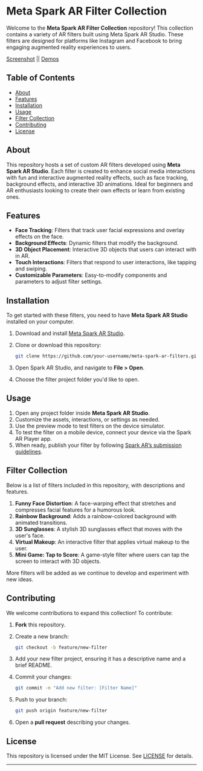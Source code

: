 # Meta Spark AR Filter Collection

Welcome to the **Meta Spark AR Filter Collection** repository! This collection contains a variety of AR filters built using Meta Spark AR Studio. These filters are designed for platforms like Instagram and Facebook to bring engaging augmented reality experiences to users.

 
[Screenshot](https://github.com/minhaaj-t/Spark-AR/blob/main/Screenshot_2024-11-14-13-35-17-18.jpg?raw=true) || [Demos](https://www.instagram.com/min.h.aaj/)

## Table of Contents

- [About](#about) 
- [Features](#features)
- [Installation](#installation)
- [Usage](#usage)
- [Filter Collection](#filter-collection)
- [Contributing](#contributing)
- [License](#license)

## About

This repository hosts a set of custom AR filters developed using **Meta Spark AR Studio**. Each filter is created to enhance social media interactions with fun and interactive augmented reality effects, such as face tracking, background effects, and interactive 3D animations. Ideal for beginners and AR enthusiasts looking to create their own effects or learn from existing ones.

## Features

- **Face Tracking**: Filters that track user facial expressions and overlay effects on the face.
- **Background Effects**: Dynamic filters that modify the background.
- **3D Object Placement**: Interactive 3D objects that users can interact with in AR.
- **Touch Interactions**: Filters that respond to user interactions, like tapping and swiping.
- **Customizable Parameters**: Easy-to-modify components and parameters to adjust filter settings.

## Installation

To get started with these filters, you need to have **Meta Spark AR Studio** installed on your computer.

1. Download and install [Meta Spark AR Studio](https://sparkar.facebook.com/ar-studio/download/).
2. Clone or download this repository:

   ```bash
   git clone https://github.com/your-username/meta-spark-ar-filters.git
   ```

3. Open Spark AR Studio, and navigate to **File > Open**.
4. Choose the filter project folder you'd like to open.

## Usage

1. Open any project folder inside **Meta Spark AR Studio**.
2. Customize the assets, interactions, or settings as needed.
3. Use the preview mode to test filters on the device simulator.
4. To test the filter on a mobile device, connect your device via the Spark AR Player app.
5. When ready, publish your filter by following [Spark AR’s submission guidelines](https://sparkar.facebook.com/ar-studio/learn/articles/publishing-and-sharing/submitting-effects-for-publication/).

## Filter Collection

Below is a list of filters included in this repository, with descriptions and features.

1. **Funny Face Distortion**: A face-warping effect that stretches and compresses facial features for a humorous look.
2. **Rainbow Background**: Adds a rainbow-colored background with animated transitions.
3. **3D Sunglasses**: A stylish 3D sunglasses effect that moves with the user's face.
4. **Virtual Makeup**: An interactive filter that applies virtual makeup to the user.
5. **Mini Game: Tap to Score**: A game-style filter where users can tap the screen to interact with 3D objects.

More filters will be added as we continue to develop and experiment with new ideas.

## Contributing

We welcome contributions to expand this collection! To contribute:

1. **Fork** this repository.
2. Create a new branch:

   ```bash
   git checkout -b feature/new-filter
   ```

3. Add your new filter project, ensuring it has a descriptive name and a brief README.
4. Commit your changes:

   ```bash
   git commit -m "Add new filter: [Filter Name]"
   ```

5. Push to your branch:

   ```bash
   git push origin feature/new-filter
   ```

6. Open a **pull request** describing your changes.

## License

This repository is licensed under the MIT License. See [LICENSE](LICENSE) for details.


---

